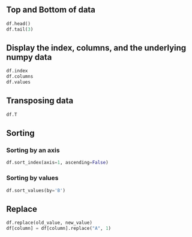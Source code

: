 ## Top and Bottom of data
```python
df.head()
df.tail(3)
```

## Display the index, columns, and the underlying numpy data
```python
df.index
df.columns
df.values
```

## Transposing data
```python
df.T
```

## Sorting
### Sorting by an axis
```python
df.sort_index(axis=1, ascending=False)
```

### Sorting by values
```python
df.sort_values(by='B')
```

## Replace
```python
df.replace(old_value, new_value)
df[column] = df[column].replace("A", 1)
```
